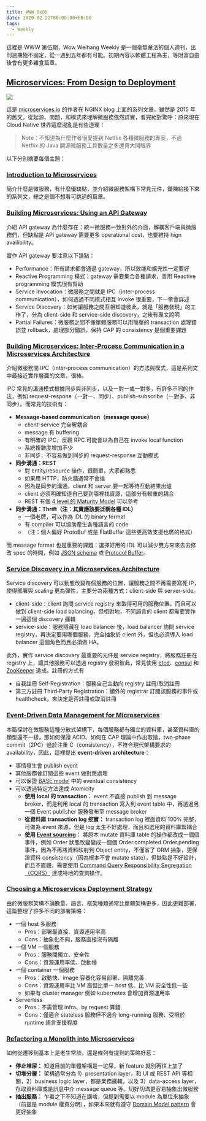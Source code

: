 ```yaml
---
title: WWW 0x05
date: 2020-02-22T00:00:00+08:00
tags:
  - Weekly
---
```


這裡是 WWW 第伍期，Wow Weihang Weekly 是一個毫無章法的個人週刊，出刊週期極不固定，從一週到五年都有可能。初期內容以軟體工程為主，等財富自由後會有更多雜食篇章。

## [Microservices: From Design to Deployment](https://www.nginx.com/blog/introduction-to-microservices/)

![](https://i.imgur.com/6uLbuzb.png)

這是 [microservices.io](https://microservices.io) 的作者在 NGINX blog 上面的系列文章，雖然是 2015 年的舊文，從起源、問題，和模式來理解微服務依然詳實，看完絕對驚呼：原來現在 Cloud Native 世界這麼混亂是有些道理！

> Note：不知道為什麼作者很愛提到 Netflix 各種微服務的專案，不過 Netflix 的 Java 開源微服務工具數量之多還真大開眼界

以下分別摘要每個主題：

### [Introduction to Microservices](https://www.nginx.com/blog/introduction-to-microservices/)

簡介什麼是微服務，有什麼優缺點，並介紹微服務架構下常見元件，鋪陳給接下來的系列文，總之是個不想看可跳過的篇章。

### [Building Microservices: Using an API Gateway](https://www.nginx.com/blog/building-microservices-using-an-api-gateway/)

介紹 API gateway 為什麼存在：統一微服務一致對外的介面，解耦客戶端與微服務們，但缺點是 API gateway 需要更多 operational cost，也要維持 hign availibility。

實作 API gateway 要注意以下幾點：

- Performance：所有請求都會通過 gateway，所以效能和擴充性一定要好
- Reactive Programming 模式：gateway 需要集合各種請求，善用 Reactive programming 模式很有幫助
- Service Invocation：微服務之間就是 IPC（inter-process communication），如何透過不同模式相互 invoke 很重要，下一章會詳述
- Service Discovery：如何讓服務之間互相知道彼此，就是「服務發現」的工作了，分為 client-side 和 service-side discovery，之後有專文說明
- Partial Failures：微服務之間不像單體服務可以用簡單的 transaction 處理錯誤並 rollback，處理部分錯誤，保持 CAP 的 consistency 是個重要課題

### [Building Microservices: Inter‑Process Communication in a Microservices Architecture](https://www.nginx.com/blog/building-microservices-inter-process-communication/)

介紹微服務間 IPC（inter‑process communication）的方法與模式，這是系列文中最接近實作層面的文章，很棒。

IPC 常見的溝通模式根據同步與非同步，以及一對一或一對多，有許多不同的作法，例如 request-respone（一對一、同步）、publish-subscribe（一對多、非同步）。而常見的技術有：

- **Message-based communication（message queue）**
  - client-service 完全解耦合
  - message 有 buffering
  - 有明確的 IPC，反觀 RPC 可能會以為自己在 invoke local function
  - 系統複雜度增加不少
  - 非同步，不容易做到同步的 request-response 互動模式
- **同步溝通：REST**
  - 對 entity/resource 操作，很簡單，大家都熟悉
  - 如果用 HTTP，防火牆通常不會擋
  - 因為是同步的溝通，client 和 server 要一起等待互動結果出爐
  - client 必須明確知道自己要到哪裡找資源，這部分有較重的耦合
  - REST 有個 [4 level 的 Maturity Model](https://martinfowler.com/articles/richardsonMaturityModel.html) 可以參考
- **同步溝通：Thrift（注：其實應該要泛稱各種 IDL）**
  - 一個老牌，可以作為 IDL 的 binary format
  - 有 compiler 可以協助產生各種語言的 code
  - （注：個人偏好 ProtoBuf 或是 FlatBuffer 這些更高效支援也廣的格式）

 而 message format 也是重要的課題：選擇好用的 IDL 可以減少雙方來來去去修改 spec 的時間，例如 [JSON schema](https://json-schema.org/) 或 [Protocol Buffer](https://developers.google.com/protocol-buffers)。

### [Service Discovery in a Microservices Architecture](https://www.nginx.com/blog/service-discovery-in-a-microservices-architecture/)

Service discovery 可以動態改變每個服務的位置，讓服務之間不再需要寫死 IP，使得部署與 scaling 更為彈性，主要分為兩種方式：client-side 與 server-side。

- client-side：client 詢問 service registry 來取得可用的服務位置，而且可以做到 client-side load balancing，但相對地，不同語言的 client 都需要實作一遍這個 discovery 邏輯
- service-side：服務隱藏在 load balancer 後，load balancer 詢問 service registry，再決定要用哪個服務，完全抽象於 client 外，但也必須導入 load balancer 這個角色而且必須做 HA。

此外，實作 service discovery 最重要的元件是 service registry，將服務註冊在 registry 上，讓其他服務可以透過 registry 發現彼此，常見使用 [etcd](https://etcd.io/)、[consul](https://www.consul.io) 和 [ZooKeeper](https://zookeeper.apache.org) 達成。註冊的方式有

- 自我註冊 Self‑Registration：服務自己主動向 registry 註冊/取消註冊
- 第三方註冊 Third‑Party Registration：額外的 registrar 訂閱該服務的事件或 healthcheck，來決定是否註冊或取消註冊

### [Event-Driven Data Management for Microservices](https://www.nginx.com/blog/event-driven-data-management-microservices/)

本篇探討在微服務這種分散式架構下，每個服務都有獨立的資料庫，甚至資料庫的類型還不一樣，那如何保證 ACID、如何在 CAP 理論中作出取捨，two-phase commit（2PC）過於注重 C（consistency），不符合現代架構要求的 availability，因此，這裡提出 **event-driven architecture**：

- 事情發生會 publish event
- 其他服務會訂閱這些 event 做對應處理
- 可以保證 [BASE model](https://queue.acm.org/detail.cfm?id=1394128) 中的 eventual consistency
- 可以透過特定方法達成 Atomicity
  - **使用 local 的 transaction：** event 不直接 publish 到 message broker，而是利用 local 的 transaction 寫入到 event table 中，再透過另一個 Event publisher 服務發布至 message broker
  - **從資料庫 transaction log 挖寶：** transaction log 裡面資料 100% 完整，可做為 event 來源，但是 log 太生不好處理，而且和選用的資料庫緊耦合
  - **使用 [Event sourcing](https://github.com/cer/event-sourcing-examples/wiki/WhyEventSourcing)：** 將原本 mutate 資料庫 table 的操作都改成一個個事件，例如 Order 狀態改變變成一個個 Order.completed Order.pending 事件，因為不再將資料映射到 Object entity，不僅省了 ORM 抽象，更保證資料 consistency（因為根本不會 mutate state），但缺點是不好設計，而且不直觀，需要使用 [Command Query Responsibility Segregation（CQRS）](https://github.com/cer/event-sourcing-examples/wiki) 達成特地的查詢操作。

### [Choosing a Microservices Deployment Strategy](https://www.nginx.com/blog/deploying-microservices/)

由於微服務架構不論數量、語言、框架種類通常比單體架構更多，因此更難部署，這篇整理了許多不同的部署策略：

- 一個 host 多服務
  - Pros：部署最直接、資源運用率高
  - Cons：抽象化不夠，服務直接沒有隔離
- 一個 VM 一個服務
  - Pros：服務間獨立、安全性
  - Cons：資源運用率低、啟動慢
- 一個 container 一個服務
  - Pros：啟動快、image 容器化容易部署、隔離完善
  - Cons：資源運用率比 VM 高但比單一 host 低、比 VM 安全性低一些
  - 如果有 cluster manager 例如 kubernetes 會增加資源運用率
- Serverless
  - Pros：不需管理 infra、by request 算錢
  - Cons：僅適合 stateless 服務但不適合 long-running 服務、受限於 runtime 語言支援程度

### [Refactoring a Monolith into Microservices](https://www.nginx.com/blog/refactoring-a-monolith-into-microservices/)

如何從遷移到基本上是老生常談，還是條列有提到的策略好惹：

- **停止堆屎：** 知道目前的單體架構是一坨屎，新 feature 就別再往上加了
- **切堆分層：** 架構通常分為 1）presentation layer，和 UI 或 REST API 等相關，2）business logic layer，都是業務邏輯，以及 3）data-access layer，存取資料庫或是訊息中介 message queue 等。切好切滿更容易抽象出微服務
- **抽出服務：** 乍看之下不知道在講啥，但提到需要以 module 為單位來抽象（前提是 module 權責分明），如果本來就有遵守 [Domain Model pattern](https://martinfowler.com/eaaCatalog/domainModel.html) 會更好抽象
